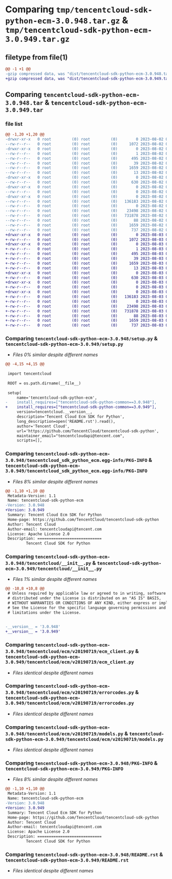 # Comparing `tmp/tencentcloud-sdk-python-ecm-3.0.948.tar.gz` & `tmp/tencentcloud-sdk-python-ecm-3.0.949.tar.gz`

## filetype from file(1)

```diff
@@ -1 +1 @@
-gzip compressed data, was "dist/tencentcloud-sdk-python-ecm-3.0.948.tar", last modified: Wed Aug  2 00:29:20 2023, max compression
+gzip compressed data, was "dist/tencentcloud-sdk-python-ecm-3.0.949.tar", last modified: Thu Aug  3 00:25:44 2023, max compression
```

## Comparing `tencentcloud-sdk-python-ecm-3.0.948.tar` & `tencentcloud-sdk-python-ecm-3.0.949.tar`

### file list

```diff
@@ -1,20 +1,20 @@
-drwxr-xr-x   0 root         (0) root         (0)        0 2023-08-02 00:29:20.000000 tencentcloud-sdk-python-ecm-3.0.948/
--rw-r--r--   0 root         (0) root         (0)     1072 2023-08-02 00:29:20.000000 tencentcloud-sdk-python-ecm-3.0.948/setup.py
-drwxr-xr-x   0 root         (0) root         (0)        0 2023-08-02 00:29:20.000000 tencentcloud-sdk-python-ecm-3.0.948/tencentcloud_sdk_python_ecm.egg-info/
--rw-r--r--   0 root         (0) root         (0)        1 2023-08-02 00:29:20.000000 tencentcloud-sdk-python-ecm-3.0.948/tencentcloud_sdk_python_ecm.egg-info/dependency_links.txt
--rw-r--r--   0 root         (0) root         (0)      495 2023-08-02 00:29:20.000000 tencentcloud-sdk-python-ecm-3.0.948/tencentcloud_sdk_python_ecm.egg-info/SOURCES.txt
--rw-r--r--   0 root         (0) root         (0)       39 2023-08-02 00:29:20.000000 tencentcloud-sdk-python-ecm-3.0.948/tencentcloud_sdk_python_ecm.egg-info/requires.txt
--rw-r--r--   0 root         (0) root         (0)     1659 2023-08-02 00:29:20.000000 tencentcloud-sdk-python-ecm-3.0.948/tencentcloud_sdk_python_ecm.egg-info/PKG-INFO
--rw-r--r--   0 root         (0) root         (0)       13 2023-08-02 00:29:20.000000 tencentcloud-sdk-python-ecm-3.0.948/tencentcloud_sdk_python_ecm.egg-info/top_level.txt
-drwxr-xr-x   0 root         (0) root         (0)        0 2023-08-02 00:29:20.000000 tencentcloud-sdk-python-ecm-3.0.948/tencentcloud/
--rw-r--r--   0 root         (0) root         (0)      630 2023-08-02 00:29:20.000000 tencentcloud-sdk-python-ecm-3.0.948/tencentcloud/__init__.py
-drwxr-xr-x   0 root         (0) root         (0)        0 2023-08-02 00:29:20.000000 tencentcloud-sdk-python-ecm-3.0.948/tencentcloud/ecm/
--rw-r--r--   0 root         (0) root         (0)        0 2023-08-02 00:29:20.000000 tencentcloud-sdk-python-ecm-3.0.948/tencentcloud/ecm/__init__.py
-drwxr-xr-x   0 root         (0) root         (0)        0 2023-08-02 00:29:20.000000 tencentcloud-sdk-python-ecm-3.0.948/tencentcloud/ecm/v20190719/
--rw-r--r--   0 root         (0) root         (0)   136183 2023-08-02 00:29:20.000000 tencentcloud-sdk-python-ecm-3.0.948/tencentcloud/ecm/v20190719/ecm_client.py
--rw-r--r--   0 root         (0) root         (0)        0 2023-08-02 00:29:20.000000 tencentcloud-sdk-python-ecm-3.0.948/tencentcloud/ecm/v20190719/__init__.py
--rw-r--r--   0 root         (0) root         (0)    23498 2023-08-02 00:29:20.000000 tencentcloud-sdk-python-ecm-3.0.948/tencentcloud/ecm/v20190719/errorcodes.py
--rw-r--r--   0 root         (0) root         (0)   731878 2023-08-02 00:29:20.000000 tencentcloud-sdk-python-ecm-3.0.948/tencentcloud/ecm/v20190719/models.py
--rw-r--r--   0 root         (0) root         (0)       88 2023-08-02 00:29:20.000000 tencentcloud-sdk-python-ecm-3.0.948/setup.cfg
--rw-r--r--   0 root         (0) root         (0)     1659 2023-08-02 00:29:20.000000 tencentcloud-sdk-python-ecm-3.0.948/PKG-INFO
--rw-r--r--   0 root         (0) root         (0)      737 2023-08-02 00:29:20.000000 tencentcloud-sdk-python-ecm-3.0.948/README.rst
+drwxr-xr-x   0 root         (0) root         (0)        0 2023-08-03 00:25:44.000000 tencentcloud-sdk-python-ecm-3.0.949/
+-rw-r--r--   0 root         (0) root         (0)     1072 2023-08-03 00:25:44.000000 tencentcloud-sdk-python-ecm-3.0.949/setup.py
+drwxr-xr-x   0 root         (0) root         (0)        0 2023-08-03 00:25:44.000000 tencentcloud-sdk-python-ecm-3.0.949/tencentcloud_sdk_python_ecm.egg-info/
+-rw-r--r--   0 root         (0) root         (0)        1 2023-08-03 00:25:44.000000 tencentcloud-sdk-python-ecm-3.0.949/tencentcloud_sdk_python_ecm.egg-info/dependency_links.txt
+-rw-r--r--   0 root         (0) root         (0)      495 2023-08-03 00:25:44.000000 tencentcloud-sdk-python-ecm-3.0.949/tencentcloud_sdk_python_ecm.egg-info/SOURCES.txt
+-rw-r--r--   0 root         (0) root         (0)       39 2023-08-03 00:25:44.000000 tencentcloud-sdk-python-ecm-3.0.949/tencentcloud_sdk_python_ecm.egg-info/requires.txt
+-rw-r--r--   0 root         (0) root         (0)     1659 2023-08-03 00:25:44.000000 tencentcloud-sdk-python-ecm-3.0.949/tencentcloud_sdk_python_ecm.egg-info/PKG-INFO
+-rw-r--r--   0 root         (0) root         (0)       13 2023-08-03 00:25:44.000000 tencentcloud-sdk-python-ecm-3.0.949/tencentcloud_sdk_python_ecm.egg-info/top_level.txt
+drwxr-xr-x   0 root         (0) root         (0)        0 2023-08-03 00:25:44.000000 tencentcloud-sdk-python-ecm-3.0.949/tencentcloud/
+-rw-r--r--   0 root         (0) root         (0)      630 2023-08-03 00:25:44.000000 tencentcloud-sdk-python-ecm-3.0.949/tencentcloud/__init__.py
+drwxr-xr-x   0 root         (0) root         (0)        0 2023-08-03 00:25:44.000000 tencentcloud-sdk-python-ecm-3.0.949/tencentcloud/ecm/
+-rw-r--r--   0 root         (0) root         (0)        0 2023-08-03 00:25:44.000000 tencentcloud-sdk-python-ecm-3.0.949/tencentcloud/ecm/__init__.py
+drwxr-xr-x   0 root         (0) root         (0)        0 2023-08-03 00:25:44.000000 tencentcloud-sdk-python-ecm-3.0.949/tencentcloud/ecm/v20190719/
+-rw-r--r--   0 root         (0) root         (0)   136183 2023-08-03 00:25:44.000000 tencentcloud-sdk-python-ecm-3.0.949/tencentcloud/ecm/v20190719/ecm_client.py
+-rw-r--r--   0 root         (0) root         (0)        0 2023-08-03 00:25:44.000000 tencentcloud-sdk-python-ecm-3.0.949/tencentcloud/ecm/v20190719/__init__.py
+-rw-r--r--   0 root         (0) root         (0)    23498 2023-08-03 00:25:44.000000 tencentcloud-sdk-python-ecm-3.0.949/tencentcloud/ecm/v20190719/errorcodes.py
+-rw-r--r--   0 root         (0) root         (0)   731878 2023-08-03 00:25:44.000000 tencentcloud-sdk-python-ecm-3.0.949/tencentcloud/ecm/v20190719/models.py
+-rw-r--r--   0 root         (0) root         (0)       88 2023-08-03 00:25:44.000000 tencentcloud-sdk-python-ecm-3.0.949/setup.cfg
+-rw-r--r--   0 root         (0) root         (0)     1659 2023-08-03 00:25:44.000000 tencentcloud-sdk-python-ecm-3.0.949/PKG-INFO
+-rw-r--r--   0 root         (0) root         (0)      737 2023-08-03 00:25:44.000000 tencentcloud-sdk-python-ecm-3.0.949/README.rst
```

### Comparing `tencentcloud-sdk-python-ecm-3.0.948/setup.py` & `tencentcloud-sdk-python-ecm-3.0.949/setup.py`

 * *Files 0% similar despite different names*

```diff
@@ -4,15 +4,15 @@
 
 import tencentcloud
 
 ROOT = os.path.dirname(__file__)
 
 setup(
     name='tencentcloud-sdk-python-ecm',
-    install_requires=["tencentcloud-sdk-python-common==3.0.948"],
+    install_requires=["tencentcloud-sdk-python-common==3.0.949"],
     version=tencentcloud.__version__,
     description='Tencent Cloud Ecm SDK for Python',
     long_description=open('README.rst').read(),
     author='Tencent Cloud',
     url='https://github.com/TencentCloud/tencentcloud-sdk-python',
     maintainer_email="tencentcloudapi@tencent.com",
     scripts=[],
```

### Comparing `tencentcloud-sdk-python-ecm-3.0.948/tencentcloud_sdk_python_ecm.egg-info/PKG-INFO` & `tencentcloud-sdk-python-ecm-3.0.949/tencentcloud_sdk_python_ecm.egg-info/PKG-INFO`

 * *Files 8% similar despite different names*

```diff
@@ -1,10 +1,10 @@
 Metadata-Version: 1.1
 Name: tencentcloud-sdk-python-ecm
-Version: 3.0.948
+Version: 3.0.949
 Summary: Tencent Cloud Ecm SDK for Python
 Home-page: https://github.com/TencentCloud/tencentcloud-sdk-python
 Author: Tencent Cloud
 Author-email: tencentcloudapi@tencent.com
 License: Apache License 2.0
 Description: ============================
         Tencent Cloud SDK for Python
```

### Comparing `tencentcloud-sdk-python-ecm-3.0.948/tencentcloud/__init__.py` & `tencentcloud-sdk-python-ecm-3.0.949/tencentcloud/__init__.py`

 * *Files 1% similar despite different names*

```diff
@@ -10,8 +10,8 @@
 # Unless required by applicable law or agreed to in writing, software
 # distributed under the License is distributed on an "AS IS" BASIS,
 # WITHOUT WARRANTIES OR CONDITIONS OF ANY KIND, either express or implied.
 # See the License for the specific language governing permissions and
 # limitations under the License.
 
 
-__version__ = '3.0.948'
+__version__ = '3.0.949'
```

### Comparing `tencentcloud-sdk-python-ecm-3.0.948/tencentcloud/ecm/v20190719/ecm_client.py` & `tencentcloud-sdk-python-ecm-3.0.949/tencentcloud/ecm/v20190719/ecm_client.py`

 * *Files identical despite different names*

### Comparing `tencentcloud-sdk-python-ecm-3.0.948/tencentcloud/ecm/v20190719/errorcodes.py` & `tencentcloud-sdk-python-ecm-3.0.949/tencentcloud/ecm/v20190719/errorcodes.py`

 * *Files identical despite different names*

### Comparing `tencentcloud-sdk-python-ecm-3.0.948/tencentcloud/ecm/v20190719/models.py` & `tencentcloud-sdk-python-ecm-3.0.949/tencentcloud/ecm/v20190719/models.py`

 * *Files identical despite different names*

### Comparing `tencentcloud-sdk-python-ecm-3.0.948/PKG-INFO` & `tencentcloud-sdk-python-ecm-3.0.949/PKG-INFO`

 * *Files 8% similar despite different names*

```diff
@@ -1,10 +1,10 @@
 Metadata-Version: 1.1
 Name: tencentcloud-sdk-python-ecm
-Version: 3.0.948
+Version: 3.0.949
 Summary: Tencent Cloud Ecm SDK for Python
 Home-page: https://github.com/TencentCloud/tencentcloud-sdk-python
 Author: Tencent Cloud
 Author-email: tencentcloudapi@tencent.com
 License: Apache License 2.0
 Description: ============================
         Tencent Cloud SDK for Python
```

### Comparing `tencentcloud-sdk-python-ecm-3.0.948/README.rst` & `tencentcloud-sdk-python-ecm-3.0.949/README.rst`

 * *Files identical despite different names*

